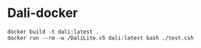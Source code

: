# Dali-docker

```
docker build -t dali:latest .
docker run --rm -w /DaliLite.v5 dali:latest bash ./test.csh
```
